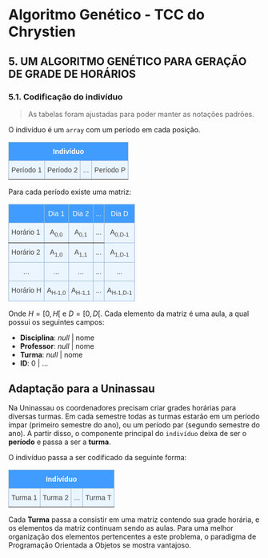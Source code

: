 # Algoritmo Genético - TCC do Chrystien

## 5. UM ALGORITMO GENÉTICO PARA GERAÇÃO DE GRADE DE HORÁRIOS

### 5.1. Codificação do indivíduo

> As tabelas foram ajustadas para poder manter as notações padrões.

O indivíduo é um `array` com um período em cada posição.

<style type="text/css">
.tg  {border-collapse:collapse;border-color:#9ABAD9;border-spacing:0;}
.tg td{background-color:#EBF5FF;border-color:#9ABAD9;border-style:solid;border-width:1px;color:#444;
  font-family:Arial, sans-serif;font-size:14px;overflow:hidden;padding:10px 5px;word-break:normal;}
.tg th{background-color:#409cff;border-color:#9ABAD9;border-style:solid;border-width:1px;color:#fff;
  font-family:Arial, sans-serif;font-size:14px;font-weight:normal;overflow:hidden;padding:10px 5px;word-break:normal;}
.tg .tg-baqh{text-align:center;vertical-align:top}
.tg .tg-c3ow{border-color:inherit;text-align:center;vertical-align:top}
.tg .tg-7btt{border-color:inherit;font-weight:bold;text-align:center;vertical-align:top}
.tg .tg-0pky{border-color:inherit;text-align:left;vertical-align:top}
.tg .tg-0lax{text-align:left;vertical-align:top}
</style>

<table class="tg"><thead>
  <tr>
    <th class="tg-7btt" colspan="4">Indivíduo</th>
  </tr></thead>
<tbody>
  <tr>
    <td class="tg-0pky">Período 1</td>
    <td class="tg-0pky">Período 2</td>
    <td class="tg-0pky">...</td>
    <td class="tg-0pky">Período P</td>
  </tr>
</tbody>
</table>

Para cada período existe uma matriz:

<table class="tg"><thead>
  <tr>
    <th class="tg-7btt"></th>
    <th class="tg-c3ow">Dia 1</th>
    <th class="tg-c3ow">Dia 2</th>
    <th class="tg-c3ow">...</th>
    <th class="tg-baqh">Dia D</th>
  </tr></thead>
<tbody>
  <tr>
    <td class="tg-0pky">Horário 1</td>
    <td class="tg-c3ow">A<sub>0,0</sub></td>
    <td class="tg-c3ow">A<sub>0,1</sub></td>
    <td class="tg-c3ow">...</td>
    <td class="tg-baqh">A<sub>0,D-1</sub></td>
  </tr>
  <tr>
    <td class="tg-0lax">Horário 2</td>
    <td class="tg-baqh">A<sub>1,0</sub></td>
    <td class="tg-baqh">A<sub>1,1</sub></td>
    <td class="tg-baqh">...</td>
    <td class="tg-baqh">A<sub>1,D-1</sub></td>
  </tr>
  <tr>
    <td class="tg-baqh">...</td>
    <td class="tg-baqh">...</td>
    <td class="tg-baqh">...</td>
    <td class="tg-baqh">...</td>
    <td class="tg-baqh">...</td>
  </tr>
  <tr>
    <td class="tg-0lax">Horário H</td>
    <td class="tg-baqh">A<sub>H-1,0</sub></td>
    <td class="tg-baqh">A<sub>H-1,1</sub></td>
    <td class="tg-baqh">...</td>
    <td class="tg-baqh">A<sub>H-1,D-1</sub></td>
  </tr>
</tbody>
</table>

Onde $H = [0,H[$ e $D = [0,D[$. Cada elemento da matriz é uma aula, a qual possui os seguintes campos:

* **Disciplina**: *null* | nome
* **Professor**: *null* | nome
* **Turma**: *null* | nome
* **ID**: 0 | ...

## Adaptação para a Uninassau

Na Uninassau os coordenadores precisam criar grades horárias para diversas turmas. Em cada semestre todas as turmas estarão em um período ímpar (primeiro semestre do ano), ou um período par (segundo semestre do ano). A partir disso, o componente principal do `indivíduo` deixa de ser o **período** e passa a ser a **turma**.

O indivíduo passa a ser codificado da seguinte forma:

<table class="tg"><thead>
  <tr>
    <th class="tg-7btt" colspan="4">Indivíduo</th>
  </tr></thead>
<tbody>
  <tr>
    <td class="tg-0pky">Turma 1</td>
    <td class="tg-0pky">Turma 2</td>
    <td class="tg-0pky">...</td>
    <td class="tg-0pky">Turma T</td>
  </tr>
</tbody>
</table>

Cada **Turma** passa a consistir em uma matriz contendo sua grade horária, e os elementos da matriz continuam sendo as aulas. Para uma melhor organização dos elementos pertencentes a este problema, o paradigma de Programação Orientada a Objetos se mostra vantajoso.
